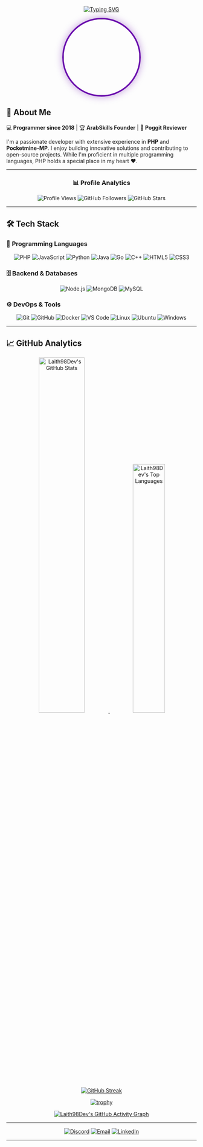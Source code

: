 <div align="center">

[![Typing SVG](https://readme-typing-svg.demolab.com?font=Fira+Code&weight=600&size=26&duration=4000&pause=1000&color=6A0DAD&center=true&vCenter=true&width=500&lines=Hi+%F0%9F%91%8B%2C+I'm+Laith98Dev;Full-Stack+Developer;Welcome+to+my+profile+%F0%9F%99%82)](https://git.io/typing-svg)

<img src="https://avatars.githubusercontent.com/u/49840784?v=4" width="200" height="200" style="border-radius: 50%; border: 4px solid #6A0DAD; box-shadow: 0 0 20px rgba(106, 13, 173, 0.4);">

</div>

## 👋 About Me

💻 **Programmer since 2018** | 🏆 **ArabSkills Founder** | 📝 **Poggit Reviewer**

I'm a passionate developer with extensive experience in **PHP** and **Pocketmine-MP**. I enjoy building innovative solutions and contributing to open-source projects. While I'm proficient in multiple programming languages, PHP holds a special place in my heart ❤️.

---

<div align="center">

### 📊 Profile Analytics

![Profile Views](https://komarev.com/ghpvc/?username=laith98dev&color=6A0DAD&style=flat-square)
![GitHub Followers](https://img.shields.io/github/followers/laith98dev?color=6A0DAD&label=Followers&style=flat-square)
![GitHub Stars](https://img.shields.io/github/stars/laith98dev?color=6A0DAD&label=Stars&style=flat-square)

</div>

---

## 🛠️ Tech Stack

### 💬 **Programming Languages**

<div align="center">

![PHP](https://img.shields.io/badge/PHP-777BB4?style=for-the-badge&logo=php&logoColor=white)
![JavaScript](https://img.shields.io/badge/JavaScript-F7DF1E?style=for-the-badge&logo=javascript&logoColor=black)
![Python](https://img.shields.io/badge/Python-3776AB?style=for-the-badge&logo=python&logoColor=white)
![Java](https://img.shields.io/badge/Java-ED8B00?style=for-the-badge&logo=java&logoColor=white)
![Go](https://img.shields.io/badge/Go-00ADD8?style=for-the-badge&logo=go&logoColor=white)
![C++](https://img.shields.io/badge/C++-00599C?style=for-the-badge&logo=c%2B%2B&logoColor=white)
![HTML5](https://img.shields.io/badge/HTML5-E34F26?style=for-the-badge&logo=html5&logoColor=white)
![CSS3](https://img.shields.io/badge/CSS3-1572B6?style=for-the-badge&logo=css3&logoColor=white)

</div>

### 🗄️ **Backend & Databases**

<div align="center">

![Node.js](https://img.shields.io/badge/Node.js-339933?style=for-the-badge&logo=nodedotjs&logoColor=white)
![MongoDB](https://img.shields.io/badge/MongoDB-47A248?style=for-the-badge&logo=mongodb&logoColor=white)
![MySQL](https://img.shields.io/badge/MySQL-4479A1?style=for-the-badge&logo=mysql&logoColor=white)

</div>

### ⚙️ **DevOps & Tools**

<div align="center">

![Git](https://img.shields.io/badge/Git-F05032?style=for-the-badge&logo=git&logoColor=white)
![GitHub](https://img.shields.io/badge/GitHub-181717?style=for-the-badge&logo=github&logoColor=white)
![Docker](https://img.shields.io/badge/Docker-2496ED?style=for-the-badge&logo=docker&logoColor=white)
![VS Code](https://img.shields.io/badge/VS_Code-007ACC?style=for-the-badge&logo=visualstudiocode&logoColor=white)
![Linux](https://img.shields.io/badge/Linux-FCC624?style=for-the-badge&logo=linux&logoColor=black)
![Ubuntu](https://img.shields.io/badge/Ubuntu-E95420?style=for-the-badge&logo=ubuntu&logoColor=white)
![Windows](https://img.shields.io/badge/Windows-0078D6?style=for-the-badge&logo=windows&logoColor=white)

</div>

---

## 📈 GitHub Analytics

<div align="center">

<!-- GitHub Stats Cards -->
<a href="https://github.com/Laith98Dev">
  <img width="49%" src="https://github-readme-stats.vercel.app/api?username=Laith98Dev&show_icons=true&theme=radical&count_private=true&hide_border=true&bg_color=0D1117" alt="Laith98Dev's GitHub Stats" />
</a>
<a href="https://github.com/Laith98Dev">
  <img width="41%" src="https://github-readme-stats.vercel.app/api/top-langs/?username=Laith98Dev&layout=compact&theme=radical&hide_border=true&bg_color=0D1117&langs_count=6" alt="Laith98Dev's Top Languages" />
</a>

<!-- GitHub Streak Stats -->
[![GitHub Streak](https://github-readme-streak-stats.herokuapp.com/?user=Laith98Dev&theme=radical&hide_border=true&background=0D1117)](https://git.io/streak-stats)

<!-- GitHub Trophy -->
[![trophy](https://github-profile-trophy.vercel.app/?username=Laith98Dev&theme=radical&no-bg=true&no-frame=true&column=4&margin-w=15&margin-h=15)](https://github.com/ryo-ma/github-profile-trophy)

<!-- Activity Graph -->
[![Laith98Dev's GitHub Activity Graph](https://github-readme-activity-graph.vercel.app/graph?username=Laith98Dev&bg_color=0D1117&color=6A0DAD&line=6A0DAD&point=FFFFFF&area=true&hide_border=true)](https://github.com/ashutosh00710/github-readme-activity-graph)

</div>

---

<div align="center">

[![Discord](https://img.shields.io/badge/Discord-5865F2?style=for-the-badge&logo=discord&logoColor=white)](https://discord.gg/s5RXyfHhne)
[![Email](https://img.shields.io/badge/Email-D14836?style=for-the-badge&logo=gmail&logoColor=white)](mailto:spt.laithdev@gmail.com)
[![LinkedIn](https://img.shields.io/badge/LinkedIn-0077B5?style=for-the-badge&logo=linkedin&logoColor=white)]([https://linkedin.com/in/yourprofile](https://www.linkedin.com/in/laith-al-haddad-52618b245/))

</div>

---
